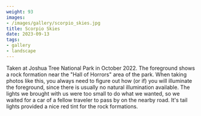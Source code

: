 ```yaml
---
weight: 93
images:
- /images/gallery/scorpio_skies.jpg
title: Scorpio Skies
date: 2023-09-13
tags:
- gallery
- landscape
---
```


Taken at Joshua Tree National Park in October 2022. The foreground shows a rock formation near the "Hall of Horrors" area of the park. When taking photos like this, you always need to figure out how (or if) you will illuminate the foreground, since there is usually no natural illumination available. The lights we brought with us were too small to do what we wanted, so we waited for a car of a fellow traveler to pass by on the nearby road. It's tail lights provided a nice red tint for the rock formations.
